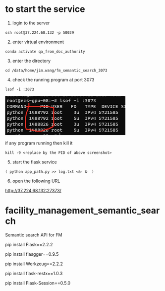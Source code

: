 # to start the service

1. login to the server

```
ssh root@37.224.68.132 -p 50029
```

2. enter virtual environment

```
conda activate qa_from_doc_authority
```

3. enter the directory

```
cd /data/home/jim.wang/fm_semantic_search_3073
```

4. check the running program at port 3073

```
lsof -i :3073
```

![alt text](running.png)


if any program running then kill it 

```
kill -9 <replace by the PID of above screenshot>
```

5. start the flask service

```
( python app_path.py >> log.txt <&- &  )
```

6. open the following URL

http://37.224.68.132:27373/

# facility_management_semantic_search
Semantic search API for FM

pip install Flask==2.2.2

pip install flasgger==0.9.5

pip install Werkzeug==2.2.2

pip install flask-restx==1.0.3

pip install Flask-Session==0.5.0


